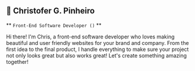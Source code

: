 ## 💾 Christofer G. Pinheiro 
** `Front-End Software Developer ()` **

Hi there! I'm Chris, a front-end software developer who loves making beautiful and user friendly websites for your brand and company. From the first idea to the final product, I handle everything to make sure your project not only looks great but also works great! Let's create something amazing together!